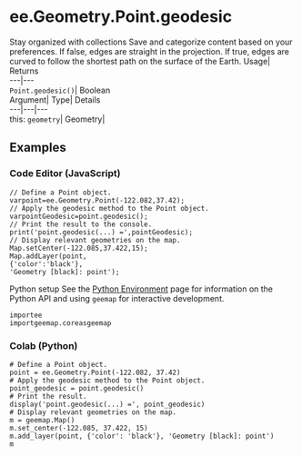  
#  ee.Geometry.Point.geodesic 
Stay organized with collections  Save and categorize content based on your preferences. 
If false, edges are straight in the projection. If true, edges are curved to follow the shortest path on the surface of the Earth. Usage| Returns  
---|---  
`Point.geodesic()`| Boolean  
Argument| Type| Details  
---|---|---  
this: `geometry`| Geometry|   
## Examples
### Code Editor (JavaScript)
```
// Define a Point object.
varpoint=ee.Geometry.Point(-122.082,37.42);
// Apply the geodesic method to the Point object.
varpointGeodesic=point.geodesic();
// Print the result to the console.
print('point.geodesic(...) =',pointGeodesic);
// Display relevant geometries on the map.
Map.setCenter(-122.085,37.422,15);
Map.addLayer(point,
{'color':'black'},
'Geometry [black]: point');
```

Python setup
See the [ Python Environment](https://developers.google.com/earth-engine/guides/python_install) page for information on the Python API and using `geemap` for interactive development.
```
importee
importgeemap.coreasgeemap
```

### Colab (Python)
```
# Define a Point object.
point = ee.Geometry.Point(-122.082, 37.42)
# Apply the geodesic method to the Point object.
point_geodesic = point.geodesic()
# Print the result.
display('point.geodesic(...) =', point_geodesic)
# Display relevant geometries on the map.
m = geemap.Map()
m.set_center(-122.085, 37.422, 15)
m.add_layer(point, {'color': 'black'}, 'Geometry [black]: point')
m
```

